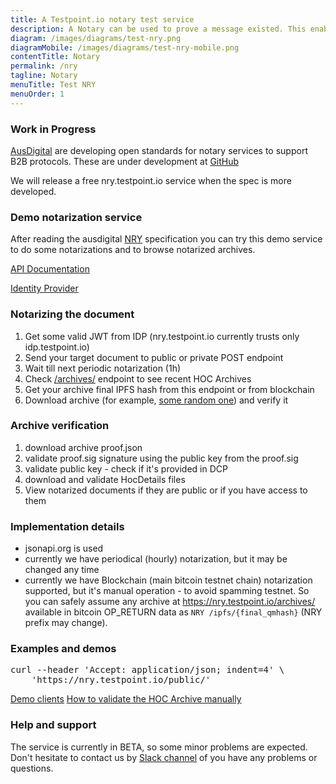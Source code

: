 ```yaml
---
title: A Testpoint.io notary test service
description: A Notary can be used to prove a message existed. This enables secure-by-design B2B protocols that require less trust to function. This increases efficiency where it reduces the need for expensive and unreliable perimeter security.
diagram: /images/diagrams/test-nry.png
diagramMobile: /images/diagrams/test-nry-mobile.png
contentTitle: Notary
permalink: /nry
tagline: Notary
menuTitle: Test NRY
menuOrder: 1
---
```

### Work in Progress

[AusDigital](http://ausdigital.org/) are developing open standards for notary services to support B2B protocols. These are under development at [GitHub](https://github.com/ausdigital/ausdigital-nry)

We will release a free nry.testpoint.io service when the spec is more developed.

### Demo notarization service

After reading the ausdigital [NRY](http://ausdigital.org/ausdigital-nry/) specification you can try this demo service to do some notarizations and to browse notarized archives.

[API Documentation](https://app.swaggerhub.com/api/ausdigital/ausdigital-nry/1.0)

[Identity Provider](https://idp.testpoint.io/)

### Notarizing the document

1. Get some valid JWT from IDP (nry.testpoint.io currently trusts only idp.testpoint.io)
2. Send your target document to public or private POST endpoint
3. Wait till next periodic notarization (1h)
4. Check [/archives/](https://nry.testpoint.io/archives/) endpoint to see recent HOC Archives
5. Get your archive final IPFS hash from this endpoint or from blockchain
6. Download archive (for example, [some random one](http://ipfs.io/ipfs/QmbairJbKaVX5rqTHjY5WfSABQkzzYgPTc3iQxhNtqhK6Q)) and verify it

### Archive verification

1. download archive proof.json
2. validate proof.sig signature using the public key from the proof.sig
3. validate public key - check if it's provided in DCP
4. download and validate HocDetails files
5. View notarized documents if they are public or if you have access to them


### Implementation details

* jsonapi.org is used
* currently we have periodical (hourly) notarization, but it may be changed any time
* currently we have Blockchain (main bitcoin testnet chain) notarization supported, but it's manual operation - to avoid spamming testnet. So you can safely assume any archive at https://nry.testpoint.io/archives/ available in bitcoin OP_RETURN data as `NRY /ipfs/{final_qmhash}` (NRY prefix may change).

### Examples and demos

<pre>curl --header 'Accept: application/json; indent=4' \
    'https://nry.testpoint.io/public/'
</pre>

[Demo clients](https://github.com/test-point/testpoint-nry)
[How to validate the HOC Archive manually](https://github.com/test-point/testpoint-nry/tree/master/client-sh#hoc-archive-validation-example)

### Help and support

The service is currently in BETA, so some minor problems are expected. Don't hesitate to contact us by [Slack channel](https://ausdigital.slack.com/messages/spec-nry/) of you have any problems or questions.
